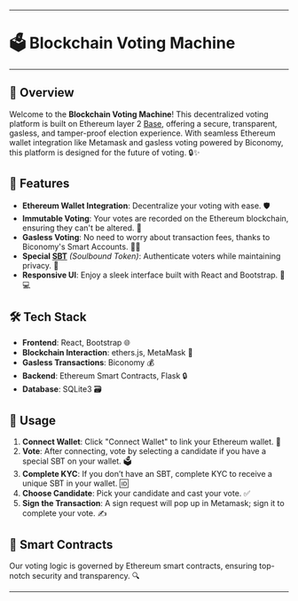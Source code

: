 
---

# 🗳️ Blockchain Voting Machine

---

## 📜 Overview
Welcome to the **Blockchain Voting Machine**!  This decentralized voting platform is built on Ethereum layer 2 [Base](https://www.base.org/), offering a secure, transparent, gasless, and tamper-proof election experience. With seamless Ethereum wallet integration like Metamask and gasless voting powered by Biconomy, this platform is designed for the future of voting. 🔒✨

## 🌟 Features
- **Ethereum Wallet Integration**: Decentralize your voting with ease. 🛡️
- **Immutable Voting**: Your votes are recorded on the Ethereum blockchain, ensuring they can't be altered. 📜
- **Gasless Voting**: No need to worry about transaction fees, thanks to Biconomy's Smart Accounts. 🚫💸
- **Special [SBT](https://www.ledger.com/academy/topics/blockchain/what-is-a-soulbound-token)** *(Soulbound Token)*: Authenticate voters while maintaining privacy. 🔐
- **Responsive UI**: Enjoy a sleek interface built with React and Bootstrap. 📱💻

## 🛠️ Tech Stack
- **Frontend**: React, Bootstrap 🌐
- **Blockchain Interaction**: ethers.js, MetaMask 🔗
- **Gasless Transactions**: Biconomy 💰
- **Backend**: Ethereum Smart Contracts, Flask 🔒
- **Database**: SQLite3 🗃️

## 🚀 Usage
1. **Connect Wallet**: Click "Connect Wallet" to link your Ethereum wallet. 🔗
2. **Vote**: After connecting, vote by selecting a candidate if you have a special SBT on your wallet. 🗳️
3. **Complete KYC**: If you don’t have an SBT, complete KYC to receive a unique SBT in your wallet. 🆔
4. **Choose Candidate**: Pick your candidate and cast your vote. ✅
5. **Sign the Transaction**: A sign request will pop up in Metamask; sign it to complete your vote. ✍️

## 🧩 Smart Contracts
Our voting logic is governed by Ethereum smart contracts, ensuring top-notch security and transparency. 🔍

---

